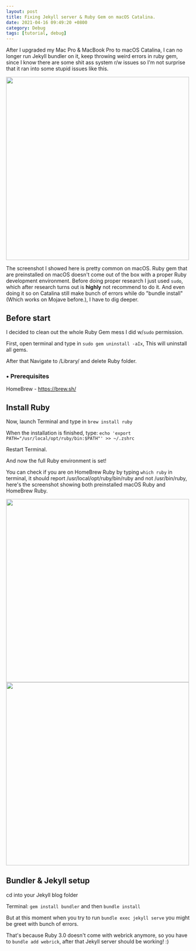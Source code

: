 ```yaml
---
layout: post
title: Fixing Jekyll server & Ruby Gem on macOS Catalina.
date: 2021-04-16 09:49:20 +0800
category: Debug
tags: [tutorial, debug]
---
```

After I upgraded my Mac Pro & MacBook Pro to macOS Catalina, I can no longer run Jekyll bundler on it, keep throwing weird errors in ruby gem, since I know there are some shit ass system r/w issues so I'm not surprise that it ran into some stupid issues like this.

<img src="{{ site.baseurl }}/images/20210416_Jekyll/No_Perm.png" width="500"/>

The screenshot I showed here is pretty common on macOS. Ruby gem that are preinstalled on macOS doesn't come out of the box with a proper Ruby development environment. Before doing proper research I just used `sudo`, which after research turns out is **highly** not recommend to do it. And even doing it so on Catalina still make bunch of errors while do "bundle install" (Which works on Mojave before.), I have to dig deeper.

## Before start

I decided to clean out the whole Ruby Gem mess I did w/`sudo` permission.

First, open terminal and type in `sudo gem uninstall -aIx`, This will uninstall all gems.

After that Navigate to /Library/ and delete Ruby folder.

### • Prerequisites
HomeBrew - https://brew.sh/

## Install Ruby

Now, launch Terminal and type in `brew install ruby`

When the installation is finished, type: `echo 'export PATH="/usr/local/opt/ruby/bin:$PATH"' >> ~/.zshrc`

Restart Terminal.

And now the full Ruby environment is set!

You can check if you are on HomeBrew Ruby by typing `which ruby` in terminal, it should report /usr/local/opt/ruby/bin/ruby and not /usr/bin/ruby, here's the screenshot showing both preinstalled macOS Ruby and HomeBrew Ruby.

<img src="{{ site.baseurl }}/images/20210416_Jekyll/Ruby_System.png" width="500"/>
<img src="{{ site.baseurl }}/images/20210416_Jekyll/Ruby_HomeBrew.png" width="500"/>

## Bundler & Jekyll setup

cd into your Jekyll blog folder

Terminal: `gem install bundler` and then `bundle install`

But at this moment when you try to run `bundle exec jekyll serve` you might be greet with bunch of errors.

That's because Ruby 3.0 doesn't come with webrick anymore, so you have to `bundle add webrick`, after that Jekyll server should be working! :)